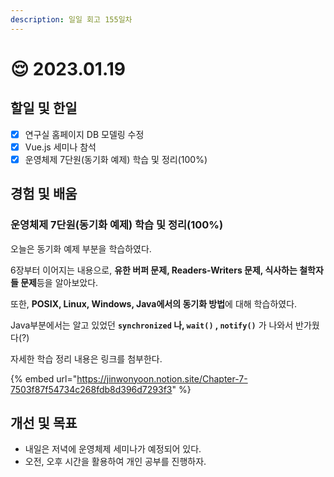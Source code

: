 ```yaml
---
description: 일일 회고 155일차
---
```


# 😌 2023.01.19

## 할일 및 한일&#x20;

* [x] 연구실 홈페이지 DB 모델링 수정&#x20;
* [x] Vue.js 세미나 참석&#x20;
* [x] 운영체제 7단원(동기화 예제) 학습 및 정리(100%)&#x20;

## 경험 및 배움&#x20;

### 운영체제 7단원(동기화 예제) 학습 및 정리(100%)

오늘은 동기화 예제 부분을 학습하였다.

6장부터 이어지는 내용으로, **유한 버퍼 문제, Readers-Writers 문제, 식사하는 철학자들 문제**등을 알아보았다.

또한, **POSIX, Linux, Windows, Java에서의 동기화 방법**에 대해 학습하였다.

Java부분에서는 알고 있었던 **`synchronized` 나, `wait()` , `notify()`** 가 나와서 반가웠다(?)

자세한 학습 정리 내용은 링크를 첨부한다.

{% embed url="https://jinwonyoon.notion.site/Chapter-7-7503f87f54734c268fdb8d396d7293f3" %}

## 개선 및 목표&#x20;

* 내일은 저녁에 운영체제 세미나가 예정되어 있다.&#x20;
* 오전, 오후 시간을 활용하여 개인 공부를 진행하자.&#x20;
